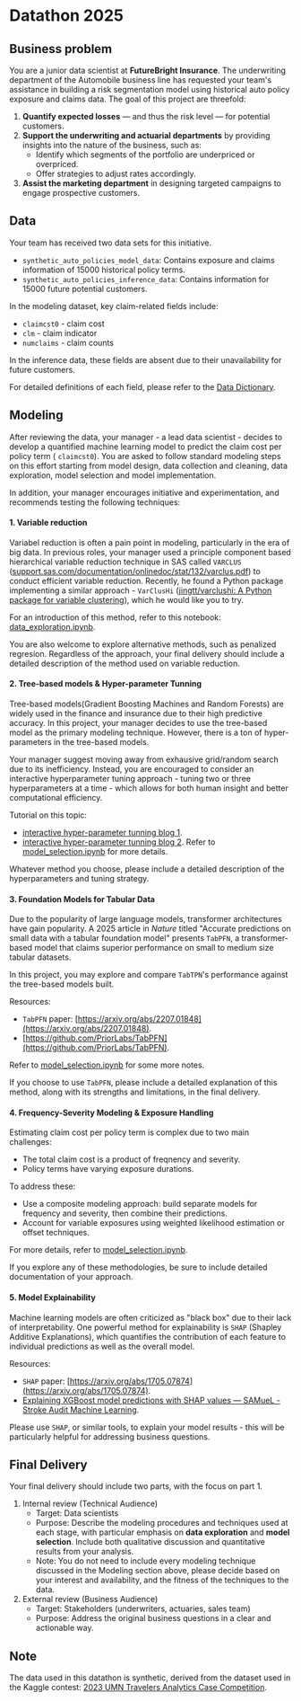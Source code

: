 # Datathon 2025

## Business problem

You are a junior data scientist at **FutureBright Insurance**. The underwriting department of the Automobile business line has requested your team's assistance in building a risk segmentation model using historical auto policy exposure and claims data. The goal of this project are threefold:

1. **Quantify expected losses** — and thus the risk level — for potential customers.
2. **Support the underwriting and actuarial departments** by providing insights into the nature of the business, such as:
   - Identify which segments of the portfolio are underpriced or overpriced.
   - Offer strategies to adjust rates accordingly.
3. **Assist the marketing department** in designing targeted campaigns to engage prospective customers.

## Data

Your team has received two data sets for this initiative.

- `synthetic_auto_policies_model_data`: Contains exposure and claims information of 15000 historical policy terms.
- `synthetic_auto_policies_inference_data`: Contains information for 15000 future potential customers.

In the modeling dataset, key claim-related fields include:

- `claimcst0` - claim cost
- `clm` - claim indicator
- `numclaims` - claim counts

In the inference data, these fields are absent due to their unavailability for future customers.

For detailed definitions of each field, please refer to the [Data Dictionary](https://drive.google.com/file/d/1tfFlSwFv6wVCa6uhFXHTDrfLNiKQtz6c/view?usp=sharing).

## Modeling

After reviewing the data, your manager - a lead data scientist - decides to develop a quantified machine learning model to predict the claim cost per policy term ( `claimcst0`). You are asked to follow standard modeling steps on this effort starting from model design, data collection and cleaning, data exploration, model selection and model implementation.

In addition, your manager encourages initiative and experimentation, and recommends testing the following techniques:

#### 1. Variable reduction

Variabel reduction is often a pain point in modeling, particularly in the era of big data. In previous roles, your manager used a principle component based hierarchical variable reduction technique in SAS called `VARCLUS` ([support.sas.com/documentation/onlinedoc/stat/132/varclus.pdf](https://support.sas.com/documentation/onlinedoc/stat/132/varclus.pdf)) to conduct efficient variable reduction. Recently, he found a Python package implementing a similar approach - `VarClusHi` ([jingtt/varclushi: A Python package for variable clustering](https://github.com/jingtt/varclushi?tab=readme-ov-file)), which he would like you to try.

For an introduction of this method, refer to this notebook: [data_exploration.ipynb](https://github.com/mengjin67/data_science_bootcamp_lecture_1/blob/9487a900ff3be60716a8c534c96207bc399e5ea8/analysis_pipeline/data_exploration.ipynb).

You are also welcome to explore alternative methods, such as penalized regresion. Regardless of the approach, your final delivery should include a detailed description of the method used on variable reduction.

#### 2. Tree-based models & Hyper-parameter Tunning

Tree-based models(Gradient Boosting Machines and Random Forests) are widely used in the finance and insurance due to their high predictive accuracy. In this project, your manager decides to use the tree-based model as the primary modeling technique. However, there is a ton of hyper-parameters in the tree-based models.

Your manager suggest moving away from exhausive grid/random search due to its inefficiency. Instead, you are encouraged to consider an interactive hyperparameter tuning approach - tuning two or three hyperparameters at a time - which allows for both human insight and better computational efficiency.

Tutorial on this topic:

- [interactive hyper-parameter tunning blog 1](https://www.analyticsvidhya.com/blog/2016/02/complete-guide-parameter-tuning-gradient-boosting-gbm-python/).
- [interactive hyper-parameter tunning blog 2](https://www.analyticsvidhya.com/blog/2016/03/complete-guide-parameter-tuning-xgboost-with-codes-python/). Refer to [model_selection.ipynb](https://github.com/mengjin67/data_science_bootcamp_lecture_1/blob/9487a900ff3be60716a8c534c96207bc399e5ea8/analysis_pipeline/model_selection.ipynb) for more details.

Whatever method you choose, please include a detailed description of the hyperparameters and tuning strategy.

#### 3. Foundation Models for Tabular Data

Due to the popularity of large language models, transformer architectures have gain popularity. A 2025 article in _Nature_ titled "Accurate predictions on small data with a tabular foundation model" presents `TabPFN`, a transformer-based model that claims superior performance on small to medium size tabular datasets.

In this project, you may explore and compare `TabTPN`'s performance against the tree-based models built.

Resources:

- `TabPFN` paper: [https://arxiv.org/abs/2207.01848](https://arxiv.org/abs/2207.01848).
- [https://github.com/PriorLabs/TabPFN](https://github.com/PriorLabs/TabPFN).

Refer to [model_selection.ipynb](https://github.com/mengjin67/data_science_bootcamp_lecture_1/blob/9487a900ff3be60716a8c534c96207bc399e5ea8/analysis_pipeline/model_selection.ipynb) for some more notes.

If you choose to use `TabPFN`, please include a detailed explanation of this method, along with its strengths and limitations, in the final delivery.

#### 4. Frequency-Severity Modeling & Exposure Handling

Estimating claim cost per policy term is complex due to two main challenges:

- The total claim cost is a product of freqnency and severity.
- Policy terms have varying exposure durations.

To address these:

- Use a composite modeling approach: build separate models for frequency and severity, then combine their predictions.
- Account for variable exposures using weighted likelihood estimation or offset techniques.

For more details, refer to [model_selection.ipynb](https://github.com/mengjin67/data_science_bootcamp_lecture_1/blob/9487a900ff3be60716a8c534c96207bc399e5ea8/analysis_pipeline/model_selection.ipynb).

If you explore any of these methodologies, be sure to include detailed documentation of your approach.

#### 5. Model Explainability

Machine learning models are often criticized as "black box" due to their lack of interpretability. One powerful method for explainability is `SHAP` (Shapley Additive Explanations), which quantifies the contribution of each feature to individual predictions as well as the overall model.

Resources:

- `SHAP` paper: [https://arxiv.org/abs/1705.07874](https://arxiv.org/abs/1705.07874).
- [Explaining XGBoost model predictions with SHAP values — SAMueL - Stroke Audit Machine Learning](https://samuel-book.github.io/samuel_shap_paper_1/xgb_10_features/03_xgb_combined_shap_key_features.html).

Please use `SHAP`, or similar tools, to explain your model results - this will be particularly helpful for addressing business questions.

## Final Delivery

Your final delivery should include two parts, with the focus on part 1.

1. Internal review (Technical Audience)
   - Target: Data scientists
   - Purpose: Describe the modeling procedures and techniques used at each stage, with particular emphasis on **data exploration** and **model selection**. Include both qualitative discussion and quantitative results from your analysis.
   - Note: You do not need to include every modeling technique discussed in the Modeling section above, please decide based on your interest and availability, and the fitness of the techniques to the data.
2. External review (Business Audience)
   - Target: Stakeholders (underwriters, actuaries, sales team)
   - Purpose: Address the original business questions in a clear and actionable way.

## Note

The data used in this datathon is synthetic, derived from the dataset used in the Kaggle contest: [2023 UMN Travelers Analytics Case Competition](https://www.kaggle.com/competitions/2023-umn-travelers-analytics-case-competition/datahttps://www.kaggle.com/competitions/2023-umn-travelers-analytics-case-competition/data).
